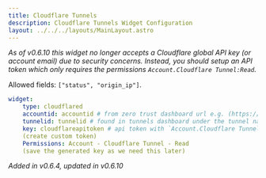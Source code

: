 ```yaml
---
title: Cloudflare Tunnels
description: Cloudflare Tunnels Widget Configuration
layout: ../../../layouts/MainLayout.astro
---
```


*As of v0.6.10 this widget no longer accepts a Cloudflare global API key (or account email) due to security concerns. Instead, you should setup an API token which only requires the permissions `Account.Cloudflare Tunnel:Read`.*

Allowed fields: `["status", "origin_ip"]`.

```yaml
widget:
    type: cloudflared
    accountid: accountid # from zero trust dashboard url e.g. (https://dash.cloudflare.com/) -> Choose domain -> Overview page -> Right Down Corner Account ID
    tunnelid: tunnelid # found in tunnels dashboard under the tunnel name (https://one.dash.cloudflare.com/) Acces -> Tunnels -> TunnelID
    key: cloudflareapitoken # api token with `Account.Cloudflare Tunnel:Read` https://dash.cloudflare.com/profile/api-tokens
    (create custom token)
    Permissions: Account - Cloudflare Tunnel - Read
    (save the generated key as we need this later)
```

*Added in v0.6.4, updated in v0.6.10*
